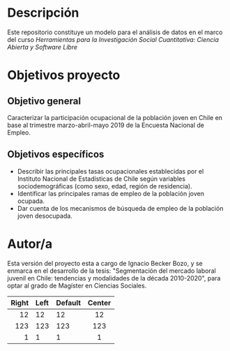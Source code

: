 # Descripción

Este repositorio constituye un modelo para el análisis de datos en el marco del curso _Herramientas para la Investigación Social Cuantitativa: Ciencia Abierta y Software Libre_

# Objetivos proyecto

## Objetivo general

Caracterizar la participación ocupacional de la población joven en Chile en base al trimestre marzo-abril-mayo 2019 de la Encuesta Nacional de Empleo.

## Objetivos específicos

+ Describir las principales tasas ocupacionales establecidas por el Instituto Nacional de Estadísticas de Chile según variables sociodemográficas (como sexo, edad, región de residencia).
+ Identificar las principales ramas de empleo de la población joven ocupada.
+ Dar cuenta de los mecanismos de búsqueda de empleo de la población joven desocupada.

# Autor/a

Esta versión del proyecto esta a cargo de Ignacio Becker Bozo, y se enmarca en el desarrollo de la tesis: "Segmentación del mercado laboral juvenil en Chile: tendencias y modalidades de la década 2010-2020", para optar al grado de Magíster en Ciencias Sociales.

| Right | Left | Default | Center |
|------:|:-----|---------|:------:|
| 12 | 12 | 12 | 12 |
| 123 | 123 | 123 | 123 |
| 1 | 1 | 1 | 1 |
